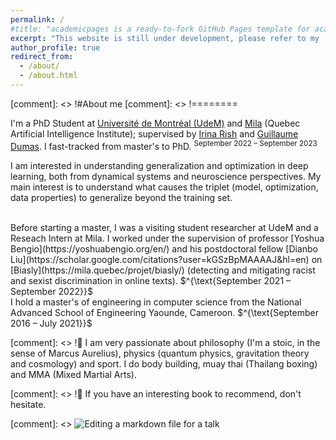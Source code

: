 ```yaml
---
permalink: /
#title: "academicpages is a ready-to-fork GitHub Pages template for academic personal websites"
excerpt: "This website is still under development, please refer to my [CV](https://drive.google.com/file/d/12JKD9rXqWgb5lvdUH_phhRjg37r4Vnf9/view?usp=sharing) for more information about me"
author_profile: true
redirect_from: 
  - /about/
  - /about.html
---
```


[comment]: <> !#About me
[comment]: <> !========


I'm a PhD Student at [Université de Montréal (UdeM)](https://www.umontreal.ca/) and [Mila](https://mila.quebec/) (Quebec Artificial Intelligence Institute); supervised by [Irina Rish](https://irina-rish.com/) and [Guillaume Dumas](http://www.extrospection.eu/). I fast-tracked from master's to PhD. $^{\text{September 2022 – September 2023}}$ 

I am interested in understanding generalization and optimization in deep learning, both from dynamical systems and neuroscience perspectives. My main interest is to understand what causes the triplet (model, optimization, data properties) to generalize beyond the training set.

<br/>
Before starting a master, I was a visiting student researcher at UdeM and a Reseach Intern at Mila. I worked under the supervision of professor [Yoshua Bengio](https://yoshuabengio.org/en/) and his postdoctoral fellow [Dianbo Liu](https://scholar.google.com/citations?user=kGSzBpMAAAAJ&hl=en) on [Biasly](https://mila.quebec/projet/biasly/) (detecting and mitigating racist and sexist discrimination in online texts). $^{\text{September 2021 – September 2022}}$

<br/>
I hold a master's of engineering in computer science from the National Advanced School of Engineering Yaounde, Cameroon. $^{\text{September 2016 – July 2021}}$

[comment]: <> !🌱 I am very passionate about philosophy (I'm a stoic, in the sense of Marcus Aurelius), physics (quantum physics, gravitation theory and cosmology) and sport. I do body building, muay thai (Thailang boxing) and MMA (Mixed Martial Arts).

[comment]: <> !💬 If you have an interesting book to recommend, don't hesitate.


[comment]: <> ![Editing a markdown file for a talk](/images/editing-talk.png)

